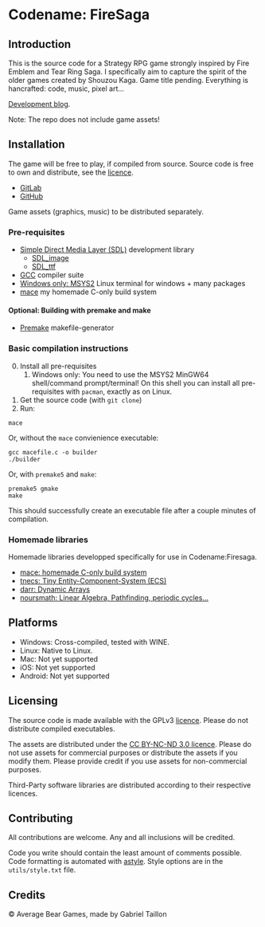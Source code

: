 # Codename: FireSaga

## Introduction
This is the source code for a Strategy RPG game strongly inspired by Fire Emblem and Tear Ring Saga.
I specifically aim to capture the spirit of the older games created by Shouzou Kaga.
Game title pending.
Everything is hancrafted: code, music, pixel art...

[Development blog](https://averagebear.game.blog/).

<!-- The game is available for sale at... -->

Note: The repo does not include game assets!

## Installation
The game will be free to play, if compiled from source.
Source code is free to own and distribute, see the [licence](https://gitlab.com/Gabinou/firesagamaker/-/blob/master/LICENCE_SRC.md).

- [GitLab](https://gitlab.com/Gabinou/firesagamaker) 
- [GitHub](https://github.com/Gabinou/Codename_FireSaga) 

Game assets (graphics, music) to be distributed separately.

### Pre-requisites
- [Simple Direct Media Layer (SDL)](https://www.libsdl.org/download-2.0.php) development library
	- [SDL_image](https://github.com/libsdl-org/SDL_image)
	- [SDL_ttf](https://github.com/libsdl-org/SDL_ttf)
- [GCC](https://gcc.gnu.org/install/binaries.html) compiler suite
- [Windows only: MSYS2](https://www.msys2.org/) Linux terminal for windows + many packages
- [mace](https://github.com/Gabinou/mace) my homemade C-only build system

#### Optional: Building with premake and make
- [Premake](https://premake.github.io/) makefile-generator

### Basic compilation instructions
0. Install all pre-requisites
	1. Windows only: You need to use the MSYS2 MinGW64 shell/command prompt/terminal! On this shell you can install all pre-requisites with `pacman`, exactly as on Linux.
1. Get the source code (with `git clone`)
2. Run:
```
mace
```
Or, without the `mace` convienience executable:
```
gcc macefile.c -o builder
./builder
```
Or, with `premake5` and `make`:

```
premake5 gmake
make
```

This should successfully create an executable file after a couple minutes of compilation.

### Homemade libraries 
Homemade libraries developped specifically for use in Codename:Firesaga. 

- [mace: homemade C-only build system](https://github.com/Gabinou/mace)
- [tnecs: Tiny Entity-Component-System (ECS)](https://gitlab.com/Gabinou/tnecs)
- [darr: Dynamic Arrays](https://gitlab.com/Gabinou/darr)
- [noursmath: Linear Algebra, Pathfinding, periodic cycles...](https://gitlab.com/Gabinou/noursmath)

## Platforms
- Windows:
	Cross-compiled, tested with WINE.
- Linux:
	Native to Linux.
- Mac:
	Not yet supported
- iOS:
	Not yet supported
- Android:
	Not yet supported

## Licensing
The source code is made available with the GPLv3 [licence](https://gitlab.com/Gabinou/firesagamaker/-/blob/master/LICENCE_SRC.md).
Please do not distribute compiled executables.

The assets are distributed under the [CC BY-NC-ND 3.0 licence](https://gitlab.com/Gabinou/firesagamaker/-/blob/master/LICENCE_ASSETS.md). Please do not use assets for commercial purposes or distribute the assets if you modify them. Please provide credit if you use assets for non-commercial purposes.

Third-Party software libraries are distributed according to their respective licences.

## Contributing
All contributions are welcome. 
Any and all inclusions will be credited.

Code you write should contain the least amount of comments possible.
Code formatting is automated with [astyle](http://astyle.sourceforge.net/). 
Style options are in the `utils/style.txt` file.

## Credits
:copyright: Average Bear Games, made by Gabriel Taillon